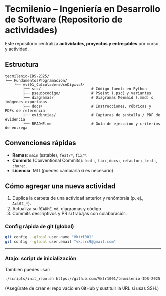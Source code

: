 # Tecmilenio – Ingeniería en Desarrollo de Software (Repositorio de actividades)

Este repositorio centraliza **actividades, proyectos y entregables** por curso y actividad.

## Estructura
```
tecmilenio-IDS-2025/
└── FundamentosProgramacion/
    └── Act01_CalculadoraUsoDigital/
        ├── src/                       # Código fuente en Python
        ├── pseudocodigo/              # PSeInt (.psc) y variantes
        ├── diagramas/                 # Diagramas Mermaid (.mmd) o imágenes exportadas
        ├── docs/                      # Instrucciones, rúbricas y PDFs de referencia
        ├── evidencias/                # Capturas de pantalla / PDF de evidencia
        └── README.md                  # Guía de ejecución y criterios de entrega
```

## Convenciones rápidas
- **Ramas**: `main` (estable), `feat/*`, `fix/*`.
- **Commits** (Conventional Commits): `feat:`, `fix:`, `docs:`, `refactor:`, `test:`, `chore:`.
- **Licencia**: MIT (puedes cambiarla si es necesario).

## Cómo agregar una nueva actividad
1. Duplica la carpeta de una actividad anterior y renómbrala (p. ej., `Act02_*`).
2. Actualiza su `README.md`, diagramas y código.
3. Commits descriptivos y PR si trabajas con colaboración.

### Config rápida de git (global)
```bash
git config --global user.name "Vktr1001"
git config --global user.email "vk.src9@gmail.com"
```

---
### Atajo: script de inicialización
También puedes usar:
```bash
./scripts/init_repo.sh https://github.com/Vktr1001/tecmilenio-IDS-2025.git
```
(Asegúrate de crear el repo vacío en GitHub y sustituir la URL si usas SSH.)
